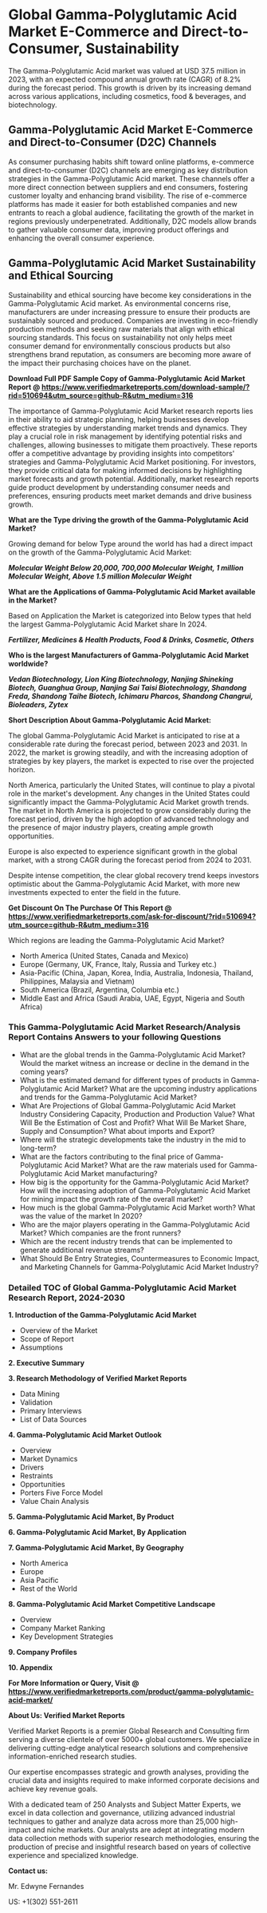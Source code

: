<h1>Global Gamma-Polyglutamic Acid Market E-Commerce and Direct-to-Consumer, Sustainability</h1><p class=""><p>The Gamma-Polyglutamic Acid market was valued at USD 37.5 million in 2023, with an expected compound annual growth rate (CAGR) of 8.2% during the forecast period. This growth is driven by its increasing demand across various applications, including cosmetics, food & beverages, and biotechnology.</p> <h2>Gamma-Polyglutamic Acid Market E-Commerce and Direct-to-Consumer (D2C) Channels</h2> <p>As consumer purchasing habits shift toward online platforms, e-commerce and direct-to-consumer (D2C) channels are emerging as key distribution strategies in the Gamma-Polyglutamic Acid market. These channels offer a more direct connection between suppliers and end consumers, fostering customer loyalty and enhancing brand visibility. The rise of e-commerce platforms has made it easier for both established companies and new entrants to reach a global audience, facilitating the growth of the market in regions previously underpenetrated. Additionally, D2C models allow brands to gather valuable consumer data, improving product offerings and enhancing the overall consumer experience.</p> <h2>Gamma-Polyglutamic Acid Market Sustainability and Ethical Sourcing</h2> <p>Sustainability and ethical sourcing have become key considerations in the Gamma-Polyglutamic Acid market. As environmental concerns rise, manufacturers are under increasing pressure to ensure their products are sustainably sourced and produced. Companies are investing in eco-friendly production methods and seeking raw materials that align with ethical sourcing standards. This focus on sustainability not only helps meet consumer demand for environmentally conscious products but also strengthens brand reputation, as consumers are becoming more aware of the impact their purchasing choices have on the planet.</p> </p><p class=""><strong>Download Full PDF Sample Copy of Gamma-Polyglutamic Acid Market Report @ <a href="https://www.verifiedmarketreports.com/download-sample/?rid=510694&utm_source=github-R&utm_medium=316" target="_blank">https://www.verifiedmarketreports.com/download-sample/?rid=510694&utm_source=github-R&utm_medium=316</a></strong></p><p>The importance of&nbsp;Gamma-Polyglutamic Acid Market research reports lies in their ability to aid strategic planning, helping businesses develop effective strategies by understanding market trends and dynamics. They play a crucial role in risk management by identifying potential risks and challenges, allowing businesses to mitigate them proactively. These reports offer a competitive advantage by providing insights into competitors' strategies and Gamma-Polyglutamic Acid Market positioning. For investors, they provide critical data for making informed decisions by highlighting market forecasts and growth potential. Additionally, market research reports guide product development by understanding consumer needs and preferences, ensuring products meet market demands and drive business growth.</p><p><strong>What are the&nbsp;Type driving the growth of the Gamma-Polyglutamic Acid Market?</strong></p><p id="" class="">Growing demand for below Type around the world has had a direct impact on the growth of the Gamma-Polyglutamic Acid Market:</p><p class=""><em><strong>Molecular Weight Below 20,000, 700,000 Molecular Weight, 1 million Molecular Weight, Above 1.5 million Molecular Weight</strong></em></p><p class=""><strong>What are the&nbsp;Applications&nbsp;of Gamma-Polyglutamic Acid Market available in the Market?</strong></p><p id="" class="">Based on Application the Market is categorized into Below types that held the largest Gamma-Polyglutamic Acid Market share In 2024.</p><p class=""><em><strong>Fertilizer, Medicines & Health Products, Food & Drinks, Cosmetic, Others</strong></em></p><p class=""><strong>Who is the largest Manufacturers of Gamma-Polyglutamic Acid Market worldwide?</strong></p><p><em><strong>Vedan Biotechnology, Lion King Biotechnology, Nanjing Shineking Biotech, Guanghua Group, Nanjing Sai Taisi Biotechnology, Shandong Freda, Shandong Taihe Biotech, Ichimaru Pharcos, Shandong Changrui, Bioleaders, Zytex</strong></em></p><p id="" class=""><strong>Short Description About Gamma-Polyglutamic Acid Market:</strong></p><p>The global Gamma-Polyglutamic Acid Market is anticipated to rise at a considerable rate during the forecast period, between 2023 and 2031. In 2022, the market is growing steadily, and with the increasing adoption of strategies by key players, the market is expected to rise over the projected horizon.</p><p>North America, particularly the United States, will continue to play a pivotal role in the market's development. Any changes in the United States could significantly impact the Gamma-Polyglutamic Acid Market growth trends. The market in North America is projected to grow considerably during the forecast period, driven by the high adoption of advanced technology and the presence of major industry players, creating ample growth opportunities.</p><p>Europe is also expected to experience significant growth in the global market, with a strong CAGR during the forecast period from 2024 to 2031.</p><p>Despite intense competition, the clear global recovery trend keeps investors optimistic about the Gamma-Polyglutamic Acid Market, with more new investments expected to enter the field in the future.</p><p id="" class=""><strong>Get Discount On The Purchase Of This Report @ <a href="https://www.verifiedmarketreports.com/ask-for-discount/?rid=510694?utm_source=github-R&utm_medium=316" target="_blank">https://www.verifiedmarketreports.com/ask-for-discount/?rid=510694?utm_source=github-R&utm_medium=316</a></strong></p><p class="">Which regions are leading the Gamma-Polyglutamic Acid Market?</p><ul><li>North America (United States, Canada and Mexico)</li><li>Europe (Germany, UK, France, Italy, Russia and Turkey etc.)</li><li>Asia-Pacific (China, Japan, Korea, India, Australia, Indonesia, Thailand, Philippines, Malaysia and Vietnam)</li><li>South America (Brazil, Argentina, Columbia etc.)</li><li>Middle East and Africa (Saudi Arabia, UAE, Egypt, Nigeria and South Africa)</li></ul><h3 id="" class="">This Gamma-Polyglutamic Acid Market Research/Analysis Report Contains Answers to your following Questions</h3><ul><li>What are the global trends in the Gamma-Polyglutamic Acid Market? Would the market witness an increase or decline in the demand in the coming years?</li><li>What is the estimated demand for different types of products in Gamma-Polyglutamic Acid Market? What are the upcoming industry applications and trends for the Gamma-Polyglutamic Acid Market?</li><li>What Are Projections of Global Gamma-Polyglutamic Acid Market Industry Considering Capacity, Production and Production Value? What Will Be the Estimation of Cost and Profit? What Will Be Market Share, Supply and Consumption? What about imports and Export?</li><li>Where will the strategic developments take the industry in the mid to long-term?</li><li>What are the factors contributing to the final price of Gamma-Polyglutamic Acid Market? What are the raw materials used for Gamma-Polyglutamic Acid Market manufacturing?</li><li>How big is the opportunity for the Gamma-Polyglutamic Acid Market? How will the increasing adoption of Gamma-Polyglutamic Acid Market for mining impact the growth rate of the overall market?</li><li>How much is the global Gamma-Polyglutamic Acid Market worth? What was the value of the market In 2020?</li><li>Who are the major players operating in the Gamma-Polyglutamic Acid Market? Which companies are the front runners?</li><li>Which are the recent industry trends that can be implemented to generate additional revenue streams?</li><li>What Should Be Entry Strategies, Countermeasures to Economic Impact, and Marketing Channels for Gamma-Polyglutamic Acid Market Industry?</li></ul><h3 id="" class="">Detailed TOC of Global Gamma-Polyglutamic Acid Market Research Report, 2024-2030</h3><p id="" class=""><strong>1. Introduction of the Gamma-Polyglutamic Acid Market</strong></p><ul><li>Overview of the Market</li><li>Scope of Report</li><li>Assumptions</li></ul><p id="" class=""><strong>2. Executive Summary</strong></p><p id="" class=""><strong>3. Research Methodology of Verified Market Reports</strong></p><ul><li>Data Mining</li><li>Validation</li><li>Primary Interviews</li><li>List of Data Sources</li></ul><p id="" class=""><strong>4. Gamma-Polyglutamic Acid Market Outlook</strong></p><ul><li>Overview</li><li>Market Dynamics</li><li>Drivers</li><li>Restraints</li><li>Opportunities</li><li>Porters Five Force Model</li><li>Value Chain Analysis</li></ul><p id="" class=""><strong>5. Gamma-Polyglutamic Acid Market, By Product</strong></p><p id="" class=""><strong>6. Gamma-Polyglutamic Acid Market, By Application</strong></p><p id="" class=""><strong>7. Gamma-Polyglutamic Acid Market, By Geography</strong></p><ul><li>North America</li><li>Europe</li><li>Asia Pacific</li><li>Rest of the World</li></ul><p id="" class=""><strong>8. Gamma-Polyglutamic Acid Market Competitive Landscape</strong></p><ul><li>Overview</li><li>Company Market Ranking</li><li>Key Development Strategies</li></ul><p id="" class=""><strong>9. Company Profiles</strong></p><p id="" class=""><strong>10. Appendix</strong></p><p id="" class=""><strong>For More Information or Query, Visit @ <a href="https://www.verifiedmarketreports.com/product/gamma-polyglutamic-acid-market/" target="_blank">https://www.verifiedmarketreports.com/product/gamma-polyglutamic-acid-market/</a></strong></p><p id="" class=""><strong>About Us: Verified Market Reports</strong></p><p id="" class="">Verified Market Reports is a premier Global Research and Consulting firm serving a diverse clientele of over 5000+ global customers. We specialize in delivering cutting-edge analytical research solutions and comprehensive information-enriched research studies.</p><p id="" class="">Our expertise encompasses strategic and growth analyses, providing the crucial data and insights required to make informed corporate decisions and achieve key revenue goals.</p><p id="" class="">With a dedicated team of 250 Analysts and Subject Matter Experts, we excel in data collection and governance, utilizing advanced industrial techniques to gather and analyze data across more than 25,000 high-impact and niche markets. Our analysts are adept at integrating modern data collection methods with superior research methodologies, ensuring the production of precise and insightful research based on years of collective experience and specialized knowledge.</p><p id="" class=""><strong>Contact us:</strong></p><p id="" class="">Mr. Edwyne Fernandes</p><p id="" class="">US: +1(302) 551-2611</p>